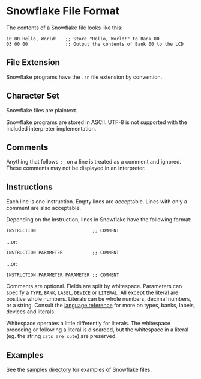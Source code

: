# Snowflake File Format

The contents of a Snowflake file looks like this:

```
10 00 Hello, World!   ;; Store "Hello, World!" to Bank 00
03 00 00              ;; Output the contents of Bank 00 to the LCD
```

## File Extension

Snowflake programs have the `.sn` file extension by convention.

## Character Set

Snowflake files are plaintext.

Snowflake programs are stored in ASCII. UTF-8 is not supported with the included
interpreter implementation.

## Comments

Anything that follows `;;` on a line is treated as a comment and ignored. These comments
may not be displayed in an interpreter.

## Instructions

Each line is one instruction. Empty lines are acceptable. Lines with only a comment are also acceptable.

Depending on the instruction, lines in Snowflake have the following format:

```
INSTRUCTION                     ;; COMMENT
```

...or:

```
INSTRUCTION PARAMETER           ;; COMMENT
```

...or:

```
INSTRUCTION PARAMETER PARAMETER ;; COMMENT
```

Comments are optional. Fields are split by whitespace. Parameters can specify a 
`TYPE`, `BANK`, `LABEL`, `DEVICE` or `LITERAL`. All except the literal are 
positive whole numbers. Literals can be whole numbers, decimal numbers, or
a string. Consult the [language reference][1] for more on types, banks, labels,
devices and literals.

Whitespace operates a little differently for literals. The whitespace preceding
or following a literal is discarded, but the whitespace in a literal (eg. the
string `cats are cute`) are preserved.

## Examples

See the [samples directory][2] for examples of Snowflake files.

[1]: language-reference.md
[2]: ../samples/
